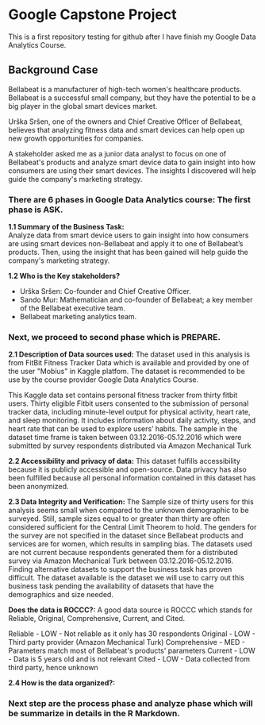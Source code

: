 # Google Capstone Project
This is a first repository testing for github after I have finish my Google Data Analytics Course.
## Background Case
Bellabeat is a manufacturer of high-tech women's healthcare products. Bellabeat is a successful small company, but they have the potential to be a big player in the global smart devices market.

Urška Sršen, one of the owners and Chief Creative Officer of Bellabeat, believes that analyzing fitness data and smart devices can help open up new growth opportunities for companies.

A stakeholder asked me as a junior data analyst to focus on one of Bellabeat's products and analyze smart device data to gain insight into how consumers are using their smart devices. The insights I discovered will help guide the company's marketing strategy.

### There are 6 phases in Google Data Analytics course: The first phase is ASK.

**1.1 Summary of the Business Task:**  
Analyze data from smart device users to gain insight into how consumers are using smart devices non-Bellabeat and apply it to one of Bellabeat’s products. Then, using the insight that has been gained will help guide the company's marketing strategy.

**1.2 Who is the Key stakeholders?** 
- Urška Sršen: Co-founder and Chief Creative Officer.
- Sando Mur: Mathematician and co-founder of Bellabeat; a key member of the Bellabeat executive team.
- Bellabeat marketing analytics team.

### Next, we proceed to second phase which is PREPARE.

**2.1 Description of Data sources used:** 
The dataset used in this analysis is from FitBit Fitness Tracker Data which is available and provided by one of the user "Mobius" in Kaggle platfom.
The dataset is recommended to be use by the course provider Google Data Analytics Course.

This Kaggle data set contains personal fitness tracker from thirty fitbit users. Thirty eligible Fitbit users consented to the submission of personal tracker data, including minute-level output for physical activity, heart rate, and sleep monitoring. It includes information about daily activity, steps, and heart rate that can be used to explore users’ habits. The sample in the dataset time frame is taken between 03.12.2016-05.12.2016 which were submitted by survey respondents distributed via Amazon Mechanical Turk

**2.2 Accessibility and privacy of data:**
This dataset fulfills accessibility because it is publicly accessible and open-source. Data privacy has also been fulfilled because all personal information contained in this dataset has been anonymized.

**2.3 Data Integrity and Verification:**
The Sample size of thirty users for this analysis seems small when compared to the unknown demographic to be surveyed. Still, sample sizes equal to or greater than thirty are often considered sufficient for the Central Limit Theorem to hold. The genders for the survey are not specified in the dataset since Bellabeat products and services are for women, which results in sampling bias. The datasets used are not current because respondents generated them for a distributed survey via Amazon Mechanical Turk between 03.12.2016-05.12.2016. Finding alternative datasets to support the business task has proven difficult. The dataset available is the dataset we will use to carry out this business task pending the availability of datasets that have the demographics and size needed.

**Does the data is ROCCC?:**
A good data source is ROCCC which stands for Reliable, Original, Comprehensive, Current, and Cited.

Reliable - LOW - Not reliable as it only has 30 respondents
Original - LOW - Third party provider (Amazon Mechanical Turk)
Comprehensive - MED - Parameters match most of Bellabeat's products' parameters
Current - LOW - Data is 5 years old and is not relevant
Cited - LOW - Data collected from third party, hence unknown

**2.4 How is the data organized?:**

### Next step are the process phase and analyze phase which will be summarize in details in the R Markdown.
